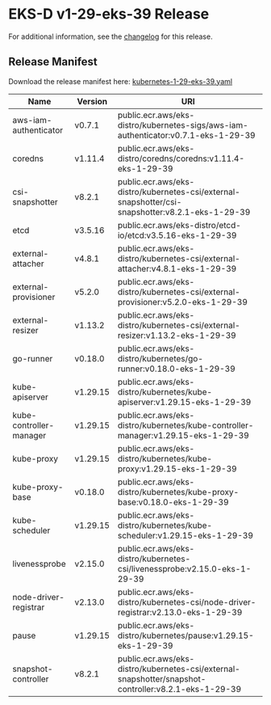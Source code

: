 # EKS-D v1-29-eks-39 Release

For additional information, see the [changelog](CHANGELOG-v1-29-eks-39.md) for this release.

## Release Manifest

Download the release manifest here: [kubernetes-1-29-eks-39.yaml](https://distro.eks.amazonaws.com/kubernetes-1-29/kubernetes-1-29-eks-39.yaml)

| Name | Version | URI |
|------|---------|-----|
| aws-iam-authenticator | v0.7.1 | public.ecr.aws/eks-distro/kubernetes-sigs/aws-iam-authenticator:v0.7.1-eks-1-29-39 |
| coredns | v1.11.4 | public.ecr.aws/eks-distro/coredns/coredns:v1.11.4-eks-1-29-39 |
| csi-snapshotter | v8.2.1 | public.ecr.aws/eks-distro/kubernetes-csi/external-snapshotter/csi-snapshotter:v8.2.1-eks-1-29-39 |
| etcd | v3.5.16 | public.ecr.aws/eks-distro/etcd-io/etcd:v3.5.16-eks-1-29-39 |
| external-attacher | v4.8.1 | public.ecr.aws/eks-distro/kubernetes-csi/external-attacher:v4.8.1-eks-1-29-39 |
| external-provisioner | v5.2.0 | public.ecr.aws/eks-distro/kubernetes-csi/external-provisioner:v5.2.0-eks-1-29-39 |
| external-resizer | v1.13.2 | public.ecr.aws/eks-distro/kubernetes-csi/external-resizer:v1.13.2-eks-1-29-39 |
| go-runner | v0.18.0 | public.ecr.aws/eks-distro/kubernetes/go-runner:v0.18.0-eks-1-29-39 |
| kube-apiserver | v1.29.15 | public.ecr.aws/eks-distro/kubernetes/kube-apiserver:v1.29.15-eks-1-29-39 |
| kube-controller-manager | v1.29.15 | public.ecr.aws/eks-distro/kubernetes/kube-controller-manager:v1.29.15-eks-1-29-39 |
| kube-proxy | v1.29.15 | public.ecr.aws/eks-distro/kubernetes/kube-proxy:v1.29.15-eks-1-29-39 |
| kube-proxy-base | v0.18.0 | public.ecr.aws/eks-distro/kubernetes/kube-proxy-base:v0.18.0-eks-1-29-39 |
| kube-scheduler | v1.29.15 | public.ecr.aws/eks-distro/kubernetes/kube-scheduler:v1.29.15-eks-1-29-39 |
| livenessprobe | v2.15.0 | public.ecr.aws/eks-distro/kubernetes-csi/livenessprobe:v2.15.0-eks-1-29-39 |
| node-driver-registrar | v2.13.0 | public.ecr.aws/eks-distro/kubernetes-csi/node-driver-registrar:v2.13.0-eks-1-29-39 |
| pause | v1.29.15 | public.ecr.aws/eks-distro/kubernetes/pause:v1.29.15-eks-1-29-39 |
| snapshot-controller | v8.2.1 | public.ecr.aws/eks-distro/kubernetes-csi/external-snapshotter/snapshot-controller:v8.2.1-eks-1-29-39 |
